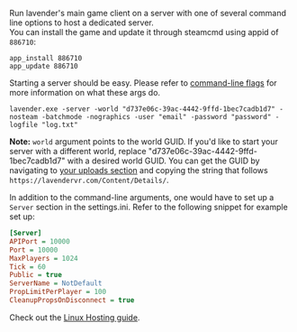 Run lavender's main game client on a server with one of several command line options to host a dedicated server.  
You can install the game and update it through steamcmd using appid of `886710`:

````
app_install 886710
app_update 886710
````

Starting a server should be easy. Please refer to [command-line flags](./command-line-flags.md) for more information on what these args do.
````
lavender.exe -server -world "d737e06c-39ac-4442-9ffd-1bec7cadb1d7" -nosteam -batchmode -nographics -user "email" -password "password" -logfile "log.txt"
````

**Note:** `world` argument points to the world GUID. If you'd like to start your server with a different world, replace "d737e06c-39ac-4442-9ffd-1bec7cadb1d7" with a desired world GUID. You can get the GUID by navigating to [your uploads section](https://lavendervr.com/Content/MyUploads) and copying the string that follows `https://lavendervr.com/Content/Details/`.

In addition to the command-line arguments, one would have to set up a `Server` section in the settings.ini. Refer to the following snippet for example set up:

````ini
[Server]
APIPort = 10000
Port = 10000
MaxPlayers = 1024
Tick = 60
Public = true
ServerName = NotDefault
PropLimitPerPlayer = 100
CleanupPropsOnDisconnect = true
````

Check out the [Linux Hosting guide](./Linux-Hosting.md).